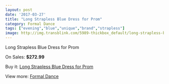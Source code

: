 ```yaml
---
layout: post
date: '2017-03-27'
title: "Long Strapless Blue Dress for Prom"
category: Formal Dance
tags: ["evening","blue","unique","brand","strapless"]
image: http://img.transblink.com/5989-thickbox_default/long-strapless-blue-dress-for-prom.jpg
---
```

Long Strapless Blue Dress for Prom

On Sales: **$272.99**
<a href="https://www.transblink.com/en/formal-dance/1949-long-strapless-blue-dress-for-prom.html"><amp-img layout="responsive" width="600" height="600" src="//img.transblink.com/5989-thickbox_default/long-strapless-blue-dress-for-prom.jpg" alt="Long Strapless Blue Dress for Prom 0" /></a>
<a href="https://www.transblink.com/en/formal-dance/1949-long-strapless-blue-dress-for-prom.html"><amp-img layout="responsive" width="600" height="600" src="//img.transblink.com/5990-thickbox_default/long-strapless-blue-dress-for-prom.jpg" alt="Long Strapless Blue Dress for Prom 1" /></a>

Buy it: [Long Strapless Blue Dress for Prom](https://www.transblink.com/en/formal-dance/1949-long-strapless-blue-dress-for-prom.html "Long Strapless Blue Dress for Prom")

View more: [Formal Dance](https://www.transblink.com/en/6-formal-dance "Formal Dance")